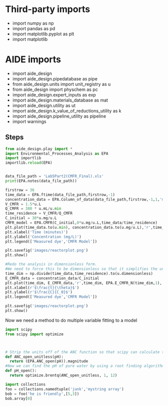 # Third-party imports
- import numpy as np
- import pandas as pd
- import matplotlib.pyplot as plt
- import matplotlib

# AIDE imports
- import aide_design
- import aide_design.pipedatabase as pipe
- from aide_design.units import unit_registry as u
- from aide_design import physchem as pc
- import aide_design.expert_inputs as exp
- import aide_design.materials_database as mat
- import aide_design.utility as ut
- import aide_design.k_value_of_reductions_utility as k
- import aide_design.pipeline_utility as pipeline
- import warnings

## Steps

```python
from aide_design.play import *
import Environmental_Processes_Analysis as EPA
import importlib
importlib.reload(EPA)


data_file_path = 'Lab5Part2(CMFR_Final).xls'
print(EPA.notes(data_file_path))

firstrow = 36
time_data = EPA.ftime(data_file_path,firstrow,-1)
concentration_data = EPA.Column_of_data(data_file_path,firstrow,-1,1,'mg/L')
V_CMFR = 1.5*u.L
Q_CMFR = 380 * u.mL/u.min
time_residence = V_CMFR/Q_CMFR
C_initial = 30*u.mg/u.L
CMFR_model = EPA.CMFR(C_initial,0*u.mg/u.L,time_data/time_residence)
plt.plot(time_data.to(u.min), concentration_data.to(u.mg/u.L),'r',time_data.to(u.min), CMFR_model,'b')
plt.xlabel('Time (minutes)')
plt.ylabel('Concentration (mg/L)')
plt.legend(['Measured dye','CMFR Model'])

plt.savefig('images/reactorplot.png')
plt.show()

#Redo the analysis in dimensionless form.
#We need to force this to be dimensionless so that it simplifies the units.
time_dim = np.divide(time_data,time_residence).to(u.dimensionless)
E_CMFR_data = concentration_data/C_initial
plt.plot(time_dim, E_CMFR_data,'r',time_dim, EPA.E_CMFR_N(time_dim,1),'b')
plt.xlabel(r'$\frac{t}{\theta}$')
plt.ylabel(r'$\frac{C}{C_0}$')
plt.legend(['Measured dye','CMFR Model'])

plt.savefig('images/reactorplot.png')
plt.show()


```
Now we need a method to do multiple variable fitting to a model

```python
import scipy
from scipy import optimize



# Strip the units off of the ANC function so that scipy can calculate the root. Scipy is not yet compatible with units.
def ANC_open_unitless(pH):
  return (EPA.ANC_open(pH)).magnitude
#Now we can find the pH of pure water by using a root finding algorithm.
def pH_open():
  return optimize.brentq(ANC_open_unitless, 1, 12)
```
```python
import collections
foo = collections.namedtuple('junk','mystring array')
bob = foo('he is friendly',[5,3])
bob.array[0]



```
